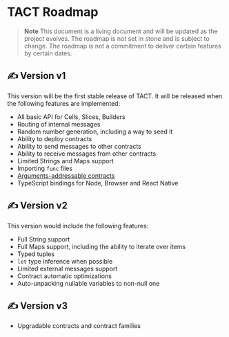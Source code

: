 # TACT Roadmap

> **Note**
> This document is a living document and will be updated as the project evolves.
> The roadmap is not set in stone and is subject to change.
> The roadmap is not a commitment to deliver certain features by certain dates.

## ✍️ Version v1

This version will be the first stable release of TACT. It will be released when the following features are implemented:

- All basic API for Cells, Slices, Builders
- Routing of internal messages
- Random number generation, including a way to seed it
- Ability to deploy contracts
- Ability to send messages to other contracts
- Ability to receive messages from other contracts
- Limited Strings and Maps support
- Importing `func` files
- [Arguments-addressable contracts](https://docs.tact-lang.org/ref/evolution/otp-005)
- TypeScript bindings for Node, Browser and React Native

## ✍️ Version v2

This version would include the following features:

- Full String support
- Full Maps support, including the ability to iterate over items
- Typed tuples
- `let` type inference when possible
- Limited external messages support
- Contract automatic optimizations
- Auto-unpacking nullable variables to non-null one

## ✍️ Version v3

- Upgradable contracts and contract families
